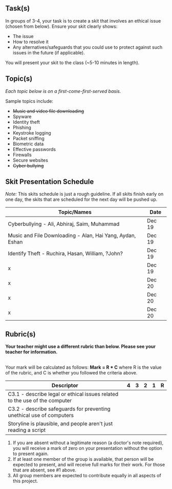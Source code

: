 Task(s)
-------
In groups of 3-4, your task is to create a skit that involves an ethical issue (chosen from below). Ensure your skit clearly shows:
* The issue
* How to resolve it
* Any alternatives/safeguards that you could use to protect against such issues in the future (if applicable).

You will present your skit to the class (~5-10 minutes in length).

Topic(s)
-----------
*Each topic below is on a first-come-first-served basis.*

Sample topics include:

* ~~Music and video file downloading~~
* Spyware
* Identity theft
* Phishing
* Keystroke logging
* Packet sniffing
* Biometric data
* Effective passwords
* Firewalls
* Secure websites
* ~~Cyber bullying~~

Skit Presentation Schedule
---------------------
_Note:_ This skits schedule is just a rough guideline. If all skits finish early on one day, the skits that are scheduled for the next day will be pushed up.

| Topic/Names | Date |
| ----- | ---
| Cyberbullying - Ali, Abhiraj, Saim, Muhammad | Dec 19 |
| Music and File Downloading - Alan, Hai Yang, Aydan, Eshan | Dec 19 |
| Identify Theft - Ruchira, Hasan, William, ?John? | Dec 19 |
| x | Dec 19 |
| x | Dec 20 |
| x | Dec 20 |
| x | Dec 20 |

Rubric(s)
---------
**Your teacher might use a different rubric than below.  Please see your teacher for information.**
<br/><br/>

Your mark will be calculated as follows: __Mark = R * C__ where R is the value of the rubric, and C is whether you followed the criteria above.

| Descriptor | 4 | 3 | 2 | 1 | R |
| ----- | --- | --- | --- | --- | --- |
| C3.1 - describe legal or ethical issues related to the use of the computer | | | | | |
| C3.2 - describe safeguards for preventing unethical use of computers | | | | | |
| Storyline is plausible, and people aren't just reading a script | | | | | |

1. If you are absent without a legitimate reason (a doctor's note required), you will receive a mark of zero on your presentation without the option to present again.
2. If at least one member of the group is available, that person will be expected to present, and will receive full marks for their work. For those that are absent, see #1 above.
3. All group members are expected to contribute equally in all aspects of this project.
